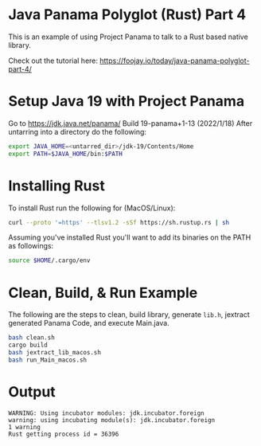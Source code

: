 # Java Panama Polyglot (Rust) Part 4
This is an example of using Project Panama to talk to a Rust based native library.


Check out the tutorial here: 
https://foojay.io/today/java-panama-polyglot-part-4/

# Setup Java 19 with Project Panama
Go to https://jdk.java.net/panama/ Build 19-panama+1-13 (2022/1/18)
After untarring into a directory do the following:

```bash
export JAVA_HOME=<untarred_dir>/jdk-19/Contents/Home
export PATH=$JAVA_HOME/bin:$PATH
```

# Installing Rust
To install Rust run the following for (MacOS/Linux):

```bash
curl --proto '=https' --tlsv1.2 -sSf https://sh.rustup.rs | sh
```

Assuming you've installed Rust you'll want to add its binaries on the PATH as followings:

```bash
source $HOME/.cargo/env
```

# Clean, Build, & Run Example
The following are the steps to clean, build library, generate `lib.h`, jextract generated Panama Code, and execute Main.java.
 
```bash
bash clean.sh
cargo build
bash jextract_lib_macos.sh
bash run_Main_macos.sh
```

# Output

```
WARNING: Using incubator modules: jdk.incubator.foreign
warning: using incubating module(s): jdk.incubator.foreign
1 warning
Rust getting process id = 36396
```

